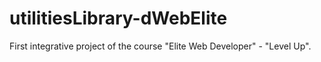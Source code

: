 # utilitiesLibrary-dWebElite
First integrative project of the course "Elite Web Developer" - "Level Up".
